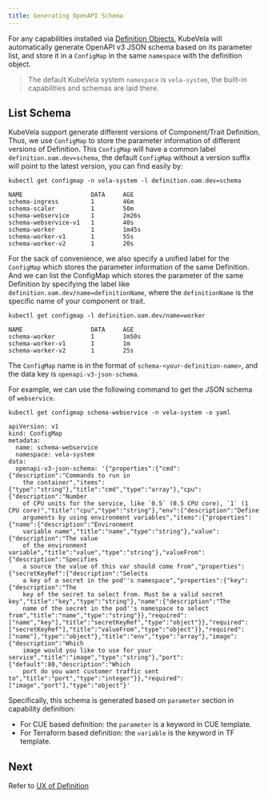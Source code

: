 ```yaml
---
title: Generating OpenAPI Schema
---
```


For any capabilities installed via [Definition Objects](./definition-and-templates.md),
KubeVela will automatically generate OpenAPI v3 JSON schema based on its parameter list, and store it in a `ConfigMap` in the same `namespace` with the definition object. 

> The default KubeVela system `namespace` is `vela-system`, the built-in capabilities and schemas are laid there.


## List Schema
KubeVela support generate different versions of Component/Trait Definition.
Thus, we use `ConfigMap` to store the parameter information of different versions of Definition.
This `ConfigMap` will have a common label `definition.oam.dev=schema`, the default `ConfigMap` without a version suffix will point to the latest version,
you can find easily by:
```shell
kubectl get configmap -n vela-system -l definition.oam.dev=schema
```
```console
NAME                   DATA     AGE
schema-ingress         1        46m
schema-scaler          1        50m
schema-webservice      1        2m26s
schema-webservice-v1   1        40s
schema-worker          1        1m45s 
schema-worker-v1       1        55s
schema-worker-v2       1        20s
```
For the sack of convenience, we also specify a unified label for the `ConfigMap` which stores the parameter information of the same Definition. 
And we can list the ConfigMap which stores the parameter of the same Definition by specifying the label like `definition.oam.dev/name=definitionName`, where the `definitionName` is the specific name of your component or trait. 
```shell
kubectl get configmap -l definition.oam.dev/name=worker
```
```console
NAME                   DATA     AGE
schema-worker          1        1m50s
schema-worker-v1       1        1m
schema-worker-v2       1        25s
```

The `ConfigMap` name is in the format of `schema-<your-definition-name>`,
and the data key is `openapi-v3-json-schema`.

For example, we can use the following command to get the JSON schema of `webservice`.

```shell
kubectl get configmap schema-webservice -n vela-system -o yaml
```
```console
apiVersion: v1
kind: ConfigMap
metadata:
  name: schema-webservice
  namespace: vela-system
data:
  openapi-v3-json-schema: '{"properties":{"cmd":{"description":"Commands to run in
    the container","items":{"type":"string"},"title":"cmd","type":"array"},"cpu":{"description":"Number
    of CPU units for the service, like `0.5` (0.5 CPU core), `1` (1 CPU core)","title":"cpu","type":"string"},"env":{"description":"Define
    arguments by using environment variables","items":{"properties":{"name":{"description":"Environment
    variable name","title":"name","type":"string"},"value":{"description":"The value
    of the environment variable","title":"value","type":"string"},"valueFrom":{"description":"Specifies
    a source the value of this var should come from","properties":{"secretKeyRef":{"description":"Selects
    a key of a secret in the pod''s namespace","properties":{"key":{"description":"The
    key of the secret to select from. Must be a valid secret key","title":"key","type":"string"},"name":{"description":"The
    name of the secret in the pod''s namespace to select from","title":"name","type":"string"}},"required":["name","key"],"title":"secretKeyRef","type":"object"}},"required":["secretKeyRef"],"title":"valueFrom","type":"object"}},"required":["name"],"type":"object"},"title":"env","type":"array"},"image":{"description":"Which
    image would you like to use for your service","title":"image","type":"string"},"port":{"default":80,"description":"Which
    port do you want customer traffic sent to","title":"port","type":"integer"}},"required":["image","port"],"type":"object"}'
```

Specifically, this schema is generated based on `parameter` section in capability definition:

* For CUE based definition: the `parameter` is a keyword in CUE template.
* For Terraform based definition: the `variable` is the keyword in TF template.

## Next

Refer to [UX of Definition](../reference/ui-schema.md)
